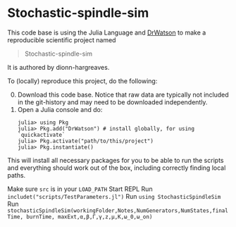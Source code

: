 # Stochastic-spindle-sim

This code base is using the Julia Language and [DrWatson](https://juliadynamics.github.io/DrWatson.jl/stable/)
to make a reproducible scientific project named
> Stochastic-spindle-sim

It is authored by dionn-hargreaves.

To (locally) reproduce this project, do the following:

0. Download this code base. Notice that raw data are typically not included in the
   git-history and may need to be downloaded independently.
1. Open a Julia console and do:
   ```
   julia> using Pkg
   julia> Pkg.add("DrWatson") # install globally, for using `quickactivate`
   julia> Pkg.activate("path/to/this/project")
   julia> Pkg.instantiate()
   ```

This will install all necessary packages for you to be able to run the scripts and
everything should work out of the box, including correctly finding local paths.



Make sure `src` is in your `LOAD_PATH`
Start REPL
Run `includet("scripts/TestParameters.jl")`
Run `using StochasticSpindleSim`
Run `stochasticSpindleSim(workingFolder,Notes,NumGenerators,NumStates,finalTime, burnTime, maxExt,α,β,Γ,γ,z,μ,K,ω_0,ω_on)`
